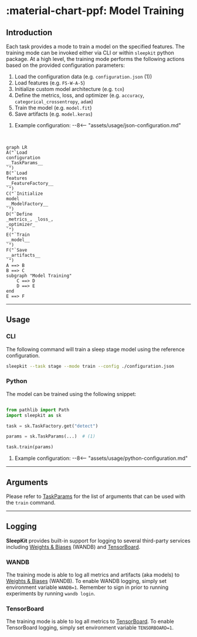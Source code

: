 # :material-chart-ppf: Model Training

## <span class="sk-h2-span">Introduction </span>

Each task provides a mode to train a model on the specified features. The training mode can be invoked either via CLI or within `sleepkit` python package. At a high level, the training mode performs the following actions based on the provided configuration parameters:

<div class="annotate" markdown>

1. Load the configuration data (e.g. `configuration.json` (1))
1. Load features (e.g. `FS-W-A-5`)
1. Initialize custom model architecture (e.g. `tcn`)
1. Define the metrics, loss, and optimizer (e.g. `accuracy`, `categorical_crossentropy`, `adam`)
1. Train the model (e.g. `model.fit`)
1. Save artifacts (e.g. `model.keras`)

</div>

1. Example configuration:
--8<-- "assets/usage/json-configuration.md"

<br/>

```mermaid
graph LR
A("`Load
configuration
__TaskParams__
`")
B("`Load
features
__FeatureFactory__
`")
C("`Initialize
model
__ModelFactory__
`")
D("`Define
_metrics_, _loss_,
_optimizer_
`")
E("`Train
__model__
`")
F("`Save
__artifacts__
`")
A ==> B
B ==> C
subgraph "Model Training"
    C ==> D
    D ==> E
end
E ==> F
```

---

## <span class="sk-h2-span">Usage</span>

### CLI

The following command will train a sleep stage model using the reference configuration.

```bash
sleepkit --task stage --mode train --config ./configuration.json
```

### Python

The model can be trained using the following snippet:

```py linenums="1"

from pathlib import Path
import sleepkit as sk

task = sk.TaskFactory.get("detect")

params = sk.TaskParams(...)  # (1)

task.train(params)
```

1. Example configuration:
--8<-- "assets/usage/python-configuration.md"

---

## <span class="sk-h2-span">Arguments </span>

Please refer to [TaskParams](../modes/configuration.md#taskparams) for the list of arguments that can be used with the `train` command.

---


## <span class="sk-h2-span">Logging</span>

__SleepKit__ provides built-in support for logging to several third-party services including [Weights & Biases](https://wandb.ai/site) (WANDB) and [TensorBoard](https://www.tensorflow.org/tensorboard).

### WANDB

The training mode is able to log all metrics and artifacts (aka models) to [Weights & Biases](https://wandb.ai/site) (WANDB). To enable WANDB logging, simply set environment variable `WANDB=1`. Remember to sign in prior to running experiments by running `wandb login`.


### TensorBoard

The training mode is able to log all metrics to [TensorBoard](https://www.tensorflow.org/tensorboard). To enable TensorBoard logging, simply set environment variable `TENSORBOARD=1`.
